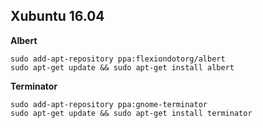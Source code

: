 ## Xubuntu 16.04

**Albert**

```
sudo add-apt-repository ppa:flexiondotorg/albert
sudo apt-get update && sudo apt-get install albert
```

**Terminator**

```
sudo add-apt-repository ppa:gnome-terminator
sudo apt-get update && sudo apt-get install terminator
```
